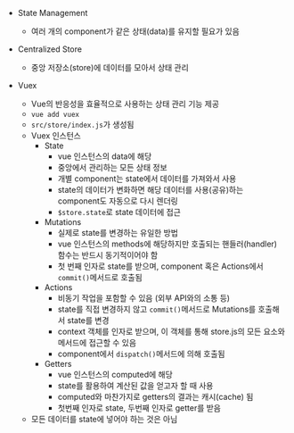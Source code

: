 - State Management

  - 여러 개의 component가 같은 상태(data)를 유지할 필요가 있음

- Centralized Store

  - 중앙 저장소(store)에 데이터를 모아서 상태 관리

- Vuex

  - Vue의 반응성을 효율적으로 사용하는 상태 관리 기능 제공
  - `vue add vuex`
  - `src/store/index.js`가 생성됨
  - Vuex 인스턴스
    - State
      - vue 인스턴스의 data에 해당
      - 중앙에서 관리하는 모든 상태 정보
      - 개별 component는 state에서 데이터를 가져와서 사용
      - state의 데이터가 변화하면 해당 데이터를 사용(공유)하는 component도 자동으로 다시 렌더링
      - `$store.state`로 state 데이터에 접근
    - Mutations
      - 실제로 state를 변경하는 유일한 방법
      - vue 인스턴스의 methods에 해당하지만 호출되는 핸들러(handler) 함수는 반드시 동기적이어야 함
      - 첫 번째 인자로 state를 받으며, component 혹은 Actions에서 `commit()`메서드로 호출됨
    - Actions
      - 비동기 작업을 포함할 수 있음 (외부 API와의 소통 등)
      - state를 직접 변경하지 않고 `commit()`메서드로 Mutations를 호출해서 state를 변경
      - context 객체를 인자로 받으며, 이 객체를 통해 store.js의 모든 요소와 메서드에 접근할 수 있음
      - component에서 `dispatch()`메서드에 의해 호출됨
    - Getters
      - vue 인스턴스의 computed에 해당
      - state를 활용하여 계산된 값을 얻고자 할 때 사용
      - computed와 마찬가지로 getters의 결과는 캐시(cache) 됨
      - 첫번째 인자로 state, 두번째 인자로 getter를 받음
  - 모든 데이터를 state에 넣어야 하는 것은 아님
